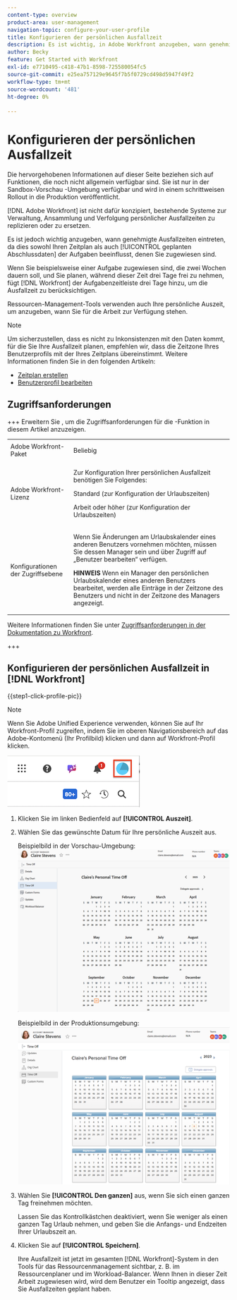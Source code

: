 ```yaml
---
content-type: overview
product-area: user-management
navigation-topic: configure-your-user-profile
title: Konfigurieren der persönlichen Ausfallzeit
description: Es ist wichtig, in Adobe Workfront anzugeben, wann genehmigte Ausfallzeiten eintreten, da sich dies auf Ihren Zeitplan und die geplanten Abschlussdaten der Aufgaben auswirkt, denen Sie zugewiesen sind.
author: Becky
feature: Get Started with Workfront
exl-id: e7710495-c418-47b1-8598-725580054fc5
source-git-commit: e25ea757129e9645f7b5f0729cd498d5947f49f2
workflow-type: tm+mt
source-wordcount: '481'
ht-degree: 0%

---
```


# Konfigurieren der persönlichen Ausfallzeit

<!-- Audited: 12/2023 -->

<span class="preview">Die hervorgehobenen Informationen auf dieser Seite beziehen sich auf Funktionen, die noch nicht allgemein verfügbar sind. Sie ist nur in der Sandbox-Vorschau -Umgebung verfügbar und wird in einem schrittweisen Rollout in die Produktion veröffentlicht.</span>

[!DNL Adobe Workfront] ist nicht dafür konzipiert, bestehende Systeme zur Verwaltung, Ansammlung und Verfolgung persönlicher Ausfallzeiten zu replizieren oder zu ersetzen.

Es ist jedoch wichtig anzugeben, wann genehmigte Ausfallzeiten eintreten, da dies sowohl Ihren Zeitplan als auch [!UICONTROL geplanten Abschlussdaten] der Aufgaben beeinflusst, denen Sie zugewiesen sind.

Wenn Sie beispielsweise einer Aufgabe zugewiesen sind, die zwei Wochen dauern soll, und Sie planen, während dieser Zeit drei Tage frei zu nehmen, fügt [!DNL Workfront] der Aufgabenzeitleiste drei Tage hinzu, um die Ausfallzeit zu berücksichtigen.

Ressourcen-Management-Tools verwenden auch Ihre persönliche Auszeit, um anzugeben, wann Sie für die Arbeit zur Verfügung stehen.

>[!NOTE]
>
>Um sicherzustellen, dass es nicht zu Inkonsistenzen mit den Daten kommt, für die Sie Ihre Ausfallzeit planen, empfehlen wir, dass die Zeitzone Ihres Benutzerprofils mit der Ihres Zeitplans übereinstimmt. Weitere Informationen finden Sie in den folgenden Artikeln:
>
>* [Zeitplan erstellen](../../../administration-and-setup/set-up-workfront/configure-timesheets-schedules/create-schedules.md)
>* [Benutzerprofil bearbeiten](../../../administration-and-setup/add-users/create-and-manage-users/edit-a-users-profile.md)
>

## Zugriffsanforderungen

+++ Erweitern Sie , um die Zugriffsanforderungen für die -Funktion in diesem Artikel anzuzeigen.

<table style="table-layout:auto"> 
 <col> 
 </col>
 <tbody> 
  <tr> 
   <td> Adobe Workfront-Paket</td> 
   <td><p>Beliebig</p></td> 
  </tr> 
  <tr> 
   <td>Adobe Workfront-Lizenz</td> 
   <td> <p>Zur Konfiguration Ihrer persönlichen Ausfallzeit benötigen Sie Folgendes:</p>
        <p>Standard (zur Konfiguration der Urlaubszeiten)</p>
        <p>Arbeit oder höher (zur Konfiguration der Urlaubszeiten)</p> </td>
  </tr> 
  <tr> 
   <td>Konfigurationen der Zugriffsebene</td> 
   <td><p>Wenn Sie Änderungen am Urlaubskalender eines anderen Benutzers vornehmen möchten, müssen Sie dessen Manager sein und über Zugriff auf „Benutzer bearbeiten“ verfügen.</p>
   <p><strong>HINWEIS</strong> Wenn ein Manager den persönlichen Urlaubskalender eines anderen Benutzers bearbeitet, werden alle Einträge in der Zeitzone des Benutzers und nicht in der Zeitzone des Managers angezeigt.</p></td> 
  </tr> 
 </tbody> 
</table>

Weitere Informationen finden Sie unter [Zugriffsanforderungen in der Dokumentation zu Workfront](/help/quicksilver/administration-and-setup/add-users/access-levels-and-object-permissions/access-level-requirements-in-documentation.md).

+++

## Konfigurieren der persönlichen Ausfallzeit in [!DNL Workfront]

{{step1-click-profile-pic}}

>[!NOTE]
>
>Wenn Sie Adobe Unified Experience verwenden, können Sie auf Ihr Workfront-Profil zugreifen, indem Sie im oberen Navigationsbereich auf das Adobe-Kontomenü (Ihr Profilbild) klicken und dann auf Workfront-Profil klicken.
>
>![Workfront-Profil](assets/aue-profile.png)

1. Klicken Sie im linken Bedienfeld auf **[!UICONTROL Auszeit]**.
1. Wählen Sie das gewünschte Datum für Ihre persönliche Auszeit aus.

   <span class="preview">Beispielbild in der Vorschau-Umgebung:</span>
   ![Persönlicher Urlaubskalender](assets/personal-time-off-calendar-0925.png)

   Beispielbild in der Produktionsumgebung:
   ![Persönlicher Urlaubskalender](assets/personal-time-off-calendar.png)

1. Wählen Sie **[!UICONTROL Den ganzen]** aus, wenn Sie sich einen ganzen Tag freinehmen möchten.

   Lassen Sie das Kontrollkästchen deaktiviert, wenn Sie weniger als einen ganzen Tag Urlaub nehmen, und geben Sie die Anfangs- und Endzeiten Ihrer Urlaubszeit an.

1. Klicken Sie auf **[!UICONTROL Speichern]**.

   Ihre Ausfallzeit ist jetzt im gesamten [!DNL Workfront]-System in den Tools für das Ressourcenmanagement sichtbar, z. B. im Ressourcenplaner und im Workload-Balancer. Wenn Ihnen in dieser Zeit Arbeit zugewiesen wird, wird dem Benutzer ein Tooltip angezeigt, dass Sie Ausfallzeiten geplant haben.
